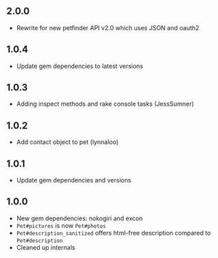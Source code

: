 2.0.0
-----
* Rewrite for new petfinder API v2.0 which uses JSON and oauth2

1.0.4
-----
* Update gem dependencies to latest versions

1.0.3
-----
* Adding inspect methods and rake console tasks (JessSumner)

1.0.2
-----
* Add contact object to pet (lynnaloo)

1.0.1
-----
* Update gem dependencies and versions

1.0.0
-----
* New gem dependencies: nokogiri and excon
* `Pet#pictures` is now `Pet#photos`
* `Pet#description_sanitized` offers html-free description compared to `Pet#description`
* Cleaned up internals
